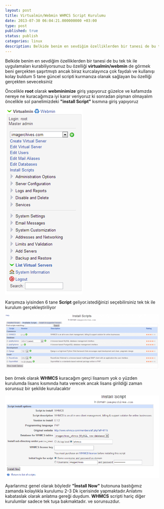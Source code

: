 ```yaml
---
layout: post
title: Virtualmin/Webmin WHMCS Script Kurulumu
date: 2013-07-30 06:04:21.000000000 +03:00
type: post
published: true
status: publish
categories: linux
description: Belkide benim en sevdiğim özelliklerden bir tanesi de bu tek tık ile uygulamaları kurabiliyorsunuz bu özelliği virtualmin/webmin de görmek
---
```


Belkide benim en sevdiğim özelliklerden bir tanesi de bu tek tık ile uygulamaları kurabiliyorsunuz bu özelliği **virtualmin/webmin** de görmek beni gerçekten şaşırtmıştı ancak biraz kurcalayınca çok faydalı ve kullanışı kolay buldum 5 tane güncel scripti kurmanıza olanak sağlayan bu özelliği gerçekten seveceksiniz

Öncelikle **root** olarak **webminimize** giriş yapıyoruz güzelce ve kafamızda nereye ne kuracağımıza iyi karar veriyoruz ki sonradan pişman olmayalım öncelikle sol panelimizdeki **"install Script"** kısmına giriş yapıyoruz

![script1](/assets/script11.png)

Karşımıza iyisinden 6 tane **Script** geliyor.istediğinizi seçebilirsiniz tek tık ile kurulum gerçekleştiriliyor

![11](/assets/script2-e1452121809344-1024x374.png)

ben örnek olarak **WHMCS** kuracağım gerçi lisansım yok o yüzden kurulumda lisans kısmında hata verecek ancak lisans girildiği zaman sorunsuz bir şekilde kurulacaktır

![script 3](/assets/script-31.png)

Ayarlarımız genel olarak böyledir **"İnstall Now"** butonuna bastığımız zamanda kolaylıkla kurulumu 2-3 Dk içerisinde yapmaktadır.Anlatımı kabataslak olarak anlatma gereği duydum. **WHMCS** scripti hariç diğer kurulumlar sadece tek tuşa bakmaktadır. ve sorunsuzdur.
